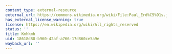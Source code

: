 ```yaml
---
content_type: external-resource
external_url: https://commons.wikimedia.org/wiki/File:Paul_Erd%C5%91s.jpg
has_external_license_warning: true
license: https://en.wikipedia.org/wiki/All_rights_reserved
status: ''
title: Kmhkmh
uid: 18618d88-b960-42af-a766-17d860ce5a9e
wayback_url: ''
---
```

